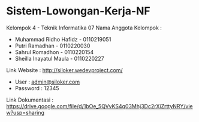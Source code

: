 # Sistem-Lowongan-Kerja-NF
Kelompok 4 - Teknik Informatika 07
Nama Anggota Kelompok :
* Muhammad Ridho Hafidz - 0110219051
* Putri Ramadhan - 0110220030
* Sahrul Romadhon - 0110220154
* Sheilla Inayatul Maula - 0110220227

Link Website : http://siloker.wedevproject.com/
* User : admin@siloker.com
* Password : 12345

Link Dokumentasi : https://drive.google.com/file/d/1bOe_5QVvKS4q03Mhj3Dc2rXiZrttyNRY/view?usp=sharing
